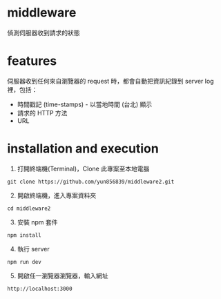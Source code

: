 # middleware
偵測伺服器收到請求的狀態

# features
伺服器收到任何來自瀏覽器的 request 時，都會自動把資訊紀錄到 server log 裡，包括：
* 時間戳記 (time-stamps) - 以當地時間 (台北) 顯示
* 請求的 HTTP 方法
* URL

# installation and execution
  1. 打開終端機(Terminal)，Clone 此專案至本地電腦
  ```
  git clone https://github.com/yun856839/middleware2.git
  ```

  2. 開啟終端機，進入專案資料夾
  ```
  cd middleware2
  ```

  3. 安裝 npm 套件
  ```
  npm install
  ```
  
  4. 執行 server
  ```
  npm run dev
  ```

  5. 開啟任一瀏覽器瀏覽器，輸入網址
  ```
  http://localhost:3000
  ```
